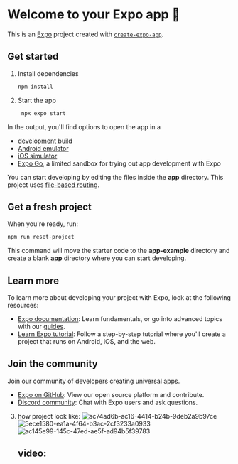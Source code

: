 # Welcome to your Expo app 👋

This is an [Expo](https://expo.dev) project created with [`create-expo-app`](https://www.npmjs.com/package/create-expo-app).

## Get started

1. Install dependencies

   ```bash
   npm install
   ```

2. Start the app

   ```bash
    npx expo start
   ```

In the output, you'll find options to open the app in a

- [development build](https://docs.expo.dev/develop/development-builds/introduction/)
- [Android emulator](https://docs.expo.dev/workflow/android-studio-emulator/)
- [iOS simulator](https://docs.expo.dev/workflow/ios-simulator/)
- [Expo Go](https://expo.dev/go), a limited sandbox for trying out app development with Expo

You can start developing by editing the files inside the **app** directory. This project uses [file-based routing](https://docs.expo.dev/router/introduction).

## Get a fresh project

When you're ready, run:

```bash
npm run reset-project
```

This command will move the starter code to the **app-example** directory and create a blank **app** directory where you can start developing.

## Learn more

To learn more about developing your project with Expo, look at the following resources:

- [Expo documentation](https://docs.expo.dev/): Learn fundamentals, or go into advanced topics with our [guides](https://docs.expo.dev/guides).
- [Learn Expo tutorial](https://docs.expo.dev/tutorial/introduction/): Follow a step-by-step tutorial where you'll create a project that runs on Android, iOS, and the web.

## Join the community

Join our community of developers creating universal apps.

- [Expo on GitHub](https://github.com/expo/expo): View our open source platform and contribute.
- [Discord community](https://chat.expo.dev): Chat with Expo users and ask questions.

3. how project look like:
   ![ac74ad6b-ac16-4414-b24b-9deb2a9b97ce](https://github.com/user-attachments/assets/45958761-1bf1-4788-a403-df46ffd60de7)
   ![5ece1580-ea1a-4f64-b3ac-2cf3233a0933](https://github.com/user-attachments/assets/77a53d21-7a10-4f48-b41c-aa93df77ea78)
   ![ac145e99-145c-47ed-ae5f-ad94b5f39783](https://github.com/user-attachments/assets/9700ce5f-5d4f-4d42-9407-9ad700fed39f)

   ## video: 
   

